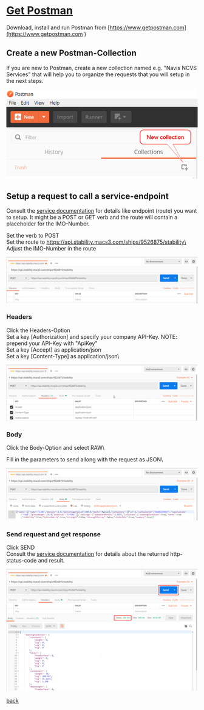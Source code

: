 # [Get Postman](https://www.getpostman.com )
Download, install and run Postman from [https://www.getpostman.com](https://www.getpostman.com )

## Create a new Postman-Collection
If you are new to Postman, create a new collection named e.g. "Navis NCVS Services" that will help you to organize the requests that you will setup in the next steps.

![Login](images/pm_stability_collection.png)

## Setup a request to call a service-endpoint
Consult the [service documentation](https://api.stability.macs3.com) for details like endpoint (route) you want to setup. It might be a POST or GET verb and the route will contain a placeholder for the IMO-Number.

Set the verb to POST\
Set the route to https://api.stability.macs3.com/ships/9526875/stability\
Adjust the IMO-Number in the route

![Login](images/pm_stability.png)

### Headers
Click the Headers-Option\
Set a key [Authorization] and specify your company API-Key. NOTE: prepend your API-Key with "ApiKey<space>"\
Set a key [Accept] as application/json\
Set a key [Content-Type] as application/json\

![Login](images/pm_stability_header.png)

### Body
Click the Body-Option and select RAW\

Fill in the parameters to send allong with the request as JSON\

![Login](images/pm_stability_body.png)

### Send request and get response
Click SEND\
Consult the [service documentation](https://api.stability.macs3.com) for details about the returned http-status-code and result.

![Login](images/pm_stability_send.png)

[back](README.md)
